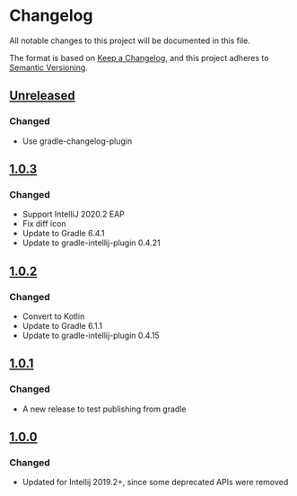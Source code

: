 # Changelog
All notable changes to this project will be documented in this file.

The format is based on [Keep a Changelog](https://keepachangelog.com/en/1.0.0/),
and this project adheres to [Semantic Versioning](https://semver.org/spec/v2.0.0.html).

## [Unreleased]
### Changed
- Use gradle-changelog-plugin

## [1.0.3]
### Changed
- Support IntelliJ 2020.2 EAP
- Fix diff icon
- Update to Gradle 6.4.1
- Update to gradle-intellij-plugin 0.4.21

## [1.0.2]
### Changed
- Convert to Kotlin
- Update to Gradle 6.1.1
- Update to gradle-intellij-plugin 0.4.15

## [1.0.1]
### Changed
- A new release to test publishing from gradle

## [1.0.0]
### Changed
- Updated for Intellij 2019.2+, since some deprecated APIs were removed

[Unreleased]: https://github.com/jbeckers/CompareTabWithEditor2/compare/v1.0.3...HEAD
[1.0.3]: https://github.com/jbeckers/CompareTabWithEditor2/compare/v1.0.2...v1.0.3
[1.0.2]: https://github.com/jbeckers/CompareTabWithEditor2/compare/v1.0.1...v1.0.2
[1.0.1]: https://github.com/jbeckers/CompareTabWithEditor2/compare/v1.0.0...v1.0.1
[1.0.0]: https://github.com/jbeckers/CompareTabWithEditor2/releases/tag/v1.0.0
